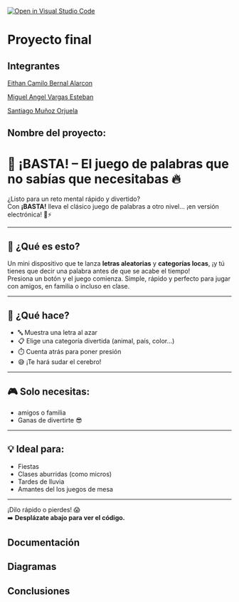 [![Open in Visual Studio Code](https://classroom.github.com/assets/open-in-vscode-2e0aaae1b6195c2367325f4f02e2d04e9abb55f0b24a779b69b11b9e10269abc.svg)](https://classroom.github.com/online_ide?assignment_repo_id=19632335&assignment_repo_type=AssignmentRepo)


# Proyecto final

## Integrantes

[Eithan Camilo Bernal Alarcon](https://github.com/EithanCBernal)

[Miguel Angel Vargas Esteban](https://github.com/miguelitoapk)

[Santiago Muñoz Orjuela](https://github.com/santiagomunoz713) 

## Nombre del proyecto: 

# 🚨 ¡BASTA! – El juego de palabras que no sabías que necesitabas 🔥

¿Listo para un reto mental rápido y divertido?  
Con **¡BASTA!** lleva el clásico juego de palabras a otro nivel… ¡en versión electrónica! 🧠⚡

---

## 🤩 ¿Qué es esto?
Un mini dispositivo que te lanza **letras aleatorias** y **categorías locas**, ¡y tú tienes que decir una palabra antes de que se acabe el tiempo!  
Presiona un botón y el juego comienza. Simple, rápido y perfecto para jugar con amigos, en familia o incluso en clase.

---

## 🧩 ¿Qué hace?
- 🔤 Muestra una letra al azar
- 📋 Elige una categoría divertida (animal, país, color…)
- ⏱️ Cuenta atrás para poner presión
- 😅 ¡Te hará sudar el cerebro!

---

## 🎮 Solo necesitas:

- amigos o familia
- Ganas de divertirte 😎  

---

## 💡 Ideal para:
- Fiestas  
- Clases aburridas (como micros)  
- Tardes de lluvia  
- Amantes del los juegos de mesa 

---

¡Dilo rápido o pierdes! 😱  
➡️ **Desplázate abajo para ver el código.**  




## Documentación


## Diagramas


## Conclusiones


<!-- Crear una carpeta src e incluir en ella los códigos y/o el proyecto de mplab-->
